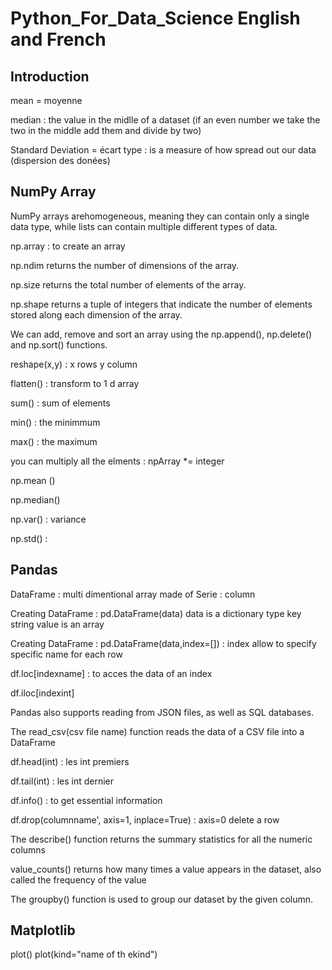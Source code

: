 # Python_For_Data_Science English and French

## Introduction

mean = moyenne 

median : the value in the midlle of a dataset (if an even number we take the two in the middle add them and divide by two)

Standard Deviation = écart type : is a measure of how spread out our data (dispersion des donées)

## NumPy Array

NumPy arrays arehomogeneous, meaning they can contain only a single data type, while lists can contain multiple different types of data.

np.array : to create an array

np.ndim returns the number of dimensions of the array.

np.size returns the total number of elements of the array.

np.shape returns a tuple of integers that indicate the number of elements stored along each dimension of the array. 

We can add, remove and sort an array using the np.append(), np.delete() and np.sort() functions. 

reshape(x,y) : x rows y column
 
flatten() : transform to 1 d array
 
sum()  : sum of elements
 
min() : the minimmum

max() : the maximum

you can multiply all the elments : npArray *= integer

 np.mean ()
 
 np.median()
 
 np.var() : variance 
 
 np.std() : 

 ## Pandas
 
 DataFrame : multi dimentional array made of Serie : column
 
 Creating DataFrame : pd.DataFrame(data) data is a dictionary type key string value is an array
 
 Creating DataFrame : pd.DataFrame(data,index=[]) : index allow to specify specific name for each row
  
 df.loc[indexname] : to acces the data of an index
 
 df.iloc[indexint]
 
 Pandas also supports reading from JSON files, as well as SQL databases.
 
 The read_csv(csv file name) function reads the data of a CSV file into a DataFrame
 
 df.head(int) : les int premiers 
 
 df.tail(int) : les int dernier
 
 df.info() : to get essential information
 
 df.drop(columnname', axis=1, inplace=True) : axis=0 delete a row
 
 The describe() function returns the summary statistics for all the numeric columns
 
 value_counts() returns how many times a value appears in the dataset, also called the frequency of the value
 
 The groupby() function is used to group our dataset by the given column. 
 
## Matplotlib

plot()
plot(kind="name of th ekind")
